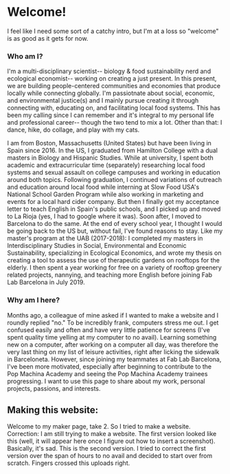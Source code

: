 # Welcome!
I feel like I need some sort of a catchy intro, but I'm at a loss so "welcome" is as good as it gets for now.


### Who am I?
I'm a multi-disciplinary scientist-- biology & food sustainability nerd and ecological economist-- working on creating a just present. In this present, we are building people-centered communities and economies that produce locally while connecting globally. I'm passiotnate about social, economic, and environmental justice(s) and I mainly pursue creating it through connecting with, educating on, and facilitating local food systems. This has been my calling since I can remember and it's integral to my personal life and professional career-- though the two tend to mix a lot. Other than that: I dance, hike, do collage, and play with my cats.

I am from Boston, Massachusetts (United States) but have been living in Spain since 2016. In the US, I graduated from Hamilton College with a dual masters in Biology and Hispanic Studies. While at university, I spent both academic and extracurricular time (separately) researching local food systems and sexual assault on college campuses and working in education around both topics. Following graduation, I continued variations of outreach and education around local food while interning at Slow Food USA's National School Garden Program while also working in marketing and events for a local hard cider company. But then I finally got my acceptance letter to teach English in Spain's public schools, and I picked up and moved to La Rioja (yes, I had to google where it was).
Soon after, I moved to Barcelona to do the same.
At the end of every school year, I thought I would be going back to the US but, without fail, I've found reasons to stay. Like my master's program at the UAB (2017-2018): I completed my masters in Interdisciplinary Studies in Social, Environmental and Economic Sustainability, specializing in Ecological Economics, and wrote my thesis on creating a tool to assess the use of therapeutic gardens on rooftops for the elderly. I then spent a year working for free on a variety of rooftop greenery related projects, nannying, and teaching more English before joining Fab Lab Barcelona in July 2019.

### Why am I here?
Months ago, a colleague of mine asked if I wanted to make a website and I roundly replied "no." To be incredibly frank, computers stress me out. I get confused easily and often and have very little patience for screens (I've spent quality time yelling at my computer to no avail). Learning something new on a computer, after working on a computer all day, was therefore the very last thing on my list of leisure activities, right after licking the sidewalk in Barceloneta.
However, since joining my teammates at Fab Lab Barcelona, I've been more motivated, especially after beginning to contribute to the Pop Machina Academy and seeing the Pop Machina Academy trainees progressing.
I want to use this page to share about my work, personal projects, passions, and interests. 

## Making this website: 
Welcome to my maker page, take 2.
So I tried to make a website. Correction: I am still trying to make a website. The first version looked like this (well, it will appear here once I figure out how to insert a screenshot). Basically, it's sad.
This is the second version. I tried to correct the first version over the span of hours to no avail and decided to start over from scratch.
Fingers crossed this uploads right.

